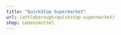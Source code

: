 ```yaml
---
title: "QuickStop Supermarket"
url: /attleborough/quickstop-supermarket/
shop: Lebensmittel
---
```

